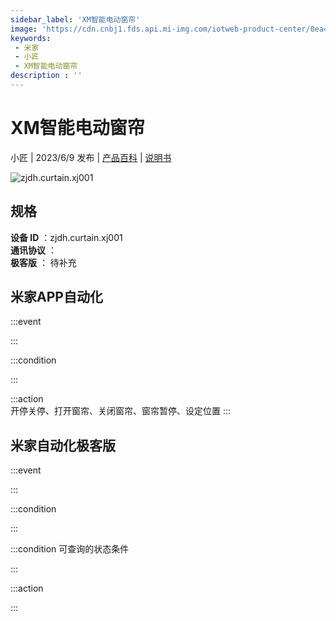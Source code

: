```yaml
---
sidebar_label: 'XM智能电动窗帘'
image: 'https://cdn.cnbj1.fds.api.mi-img.com/iotweb-product-center/0ea4f7244d896e12d1c7ccae7f81807f_1683702189898.png?GalaxyAccessKeyId=AKVGLQWBOVIRQ3XLEW&Expires=9223372036854775807&Signature=qf7CVjNkqYAPwV7k7N44QU+uXW4='
keywords: 
 - 米家
 - 小匠
 - XM智能电动窗帘
description : ''
---
```

# XM智能电动窗帘

小匠 | 2023/6/9 发布 | [产品百科](https://home.mi.com/webapp/content/baike/product/index.html?model=zjdh.curtain.xj001/) | [说明书](https://home.mi.com/views/introduction.html?model=zjdh.curtain.xj001&region=cn)

![zjdh.curtain.xj001](https://cdn.cnbj1.fds.api.mi-img.com/iotweb-product-center/0ea4f7244d896e12d1c7ccae7f81807f_1683702189898.png?GalaxyAccessKeyId=AKVGLQWBOVIRQ3XLEW&Expires=9223372036854775807&Signature=qf7CVjNkqYAPwV7k7N44QU+uXW4=)

## 规格  
> 
**设备 ID** ：zjdh.curtain.xj001  
**通讯协议** ：  
**极客版**  ： 待补充 


## 米家APP自动化  

:::event  

:::

:::condition  

:::

:::action   
开停关停、打开窗帘、关闭窗帘、窗帘暂停、设定位置
:::

## 米家自动化极客版  

:::event  

:::

:::condition  

:::

:::condition 可查询的状态条件  

:::

:::action  

:::

        
